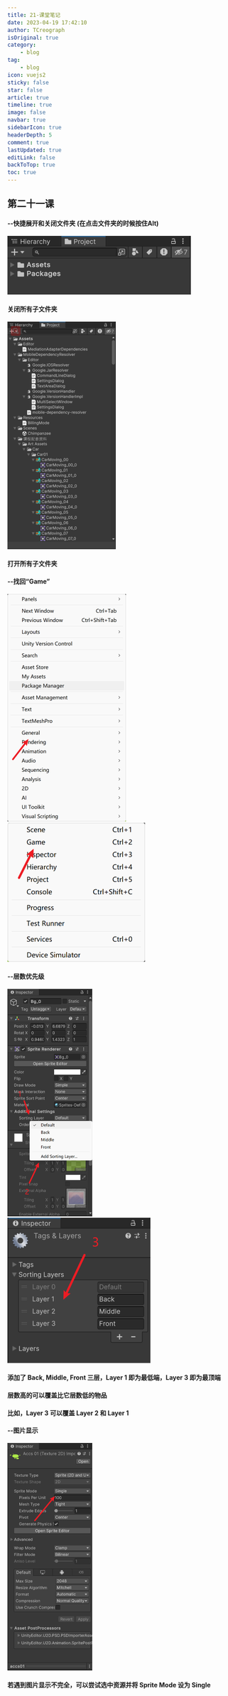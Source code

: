 ```yaml
---
title: 21-课堂笔记
date: 2023-04-19 17:42:10
author: TCreograph
isOriginal: true
category:
    - blog
tag:
    - blog
icon: vuejs2
sticky: false
star: false
article: true
timeline: true
image: false
navbar: true
sidebarIcon: true
headerDepth: 5
comment: true
lastUpdated: true
editLink: false
backToTop: true
toc: true
---
```


## 第二十一课

#### --快捷展开和关闭文件夹 (在点击文件夹的时候按住Alt)

<img src="./notes-class21.assets/image-20230419174615692.png" alt="image-20230419174615692" style="zoom:50%;" />

#### 关闭所有子文件夹

<img src="./notes-class21.assets/image-20230419174803430.png" alt="image-20230419174803430" style="zoom:50%;" />

#### 打开所有子文件夹

#### --找回“Game”

<img src="./notes-class21.assets/image-20230419175604651.png" alt="image-20230419175604651" style="zoom:50%;" />

<img src="./notes-class21.assets/image-20230419175642634.png" alt="image-20230419175642634" style="zoom:50%;" />

#### --层数优先级

<img src="./notes-class21.assets/image-20230419182343759.png" alt="image-20230419182343759" style="zoom:50%;" />

<img src="./notes-class21.assets/image-20230419182413552.png" alt="image-20230419182413552" style="zoom:50%;" />

#### 添加了 Back, Middle, Front 三层，Layer 1 即为最低端，Layer 3 即为最顶端

#### 层数高的可以覆盖比它层数低的物品

#### 比如，Layer 3 可以覆盖 Layer 2 和 Layer 1

#### --图片显示

<img src="./notes-class21.assets/image-20230419183008124.png" alt="image-20230419183008124" style="zoom:50%;" />

 

#### 若遇到图片显示不完全，可以尝试选中资源并将 Sprite Mode 设为 Single